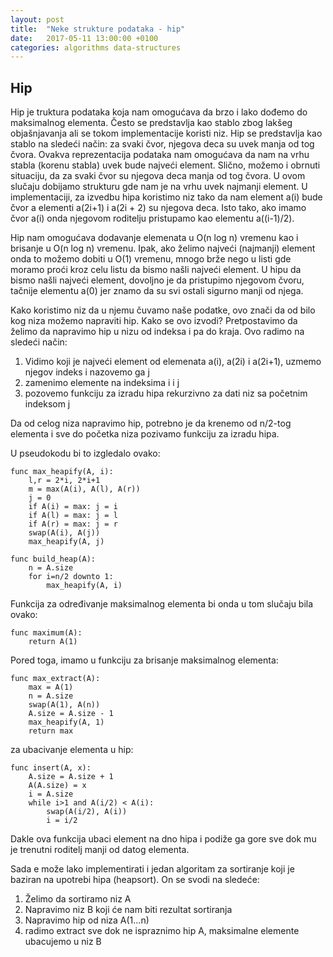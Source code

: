 ```yaml
---
layout: post
title:  "Neke strukture podataka - hip"
date:   2017-05-11 13:00:00 +0100
categories: algorithms data-structures
---
```


Hip
----

Hip je truktura podataka koja nam omogućava da brzo i lako dođemo do maksimalnog elementa. Često se predstavlja kao stablo 
zbog lakšeg objašnjavanja ali se tokom implementacije koristi niz. Hip se predstavlja kao stablo na sledeći način: za svaki čvor, njegova deca su uvek manja od tog čvora. Ovakva reprezentacija podataka nam omogućava da nam na vrhu stabla (korenu stabla) uvek bude najveći element. Slično, možemo i obrnuti situaciju, da za svaki čvor su njegova deca manja od tog čvora. U ovom slučaju dobijamo strukturu
gde nam je na vrhu uvek najmanji element. U implementaciji, za izvedbu hipa koristimo niz tako da nam element a(i) bude čvor a elementi 
a(2i+1) i a(2i + 2) su njegova deca. Isto tako, ako imamo čvor a(i) onda njegovom roditelju pristupamo kao elementu a((i-1)/2).

Hip nam omogućava dodavanje elemenata u O(n log n) vremenu kao i brisanje u O(n log n) vremenu. Ipak, ako želimo najveći (najmanji) element onda to možemo dobiti u O(1) vremenu, mnogo brže nego u listi gde moramo proći kroz celu listu da bismo našli najveći element. 
U hipu da bismo našli najveći element, dovoljno je da pristupimo njegovom čvoru, tačnije elementu a(0) jer znamo da su svi ostali sigurno manji od njega. 

Kako koristimo niz da u njemu čuvamo naše podatke, ovo znači da od bilo kog niza možemo napraviti hip. Kako se ovo izvodi? Pretpostavimo da želimo da napravimo hip u nizu od indeksa i pa do kraja. Ovo radimo na sledeći način:

1. Vidimo koji je najveći element od elemenata a(i), a(2i) i a(2i+1), uzmemo njegov indeks i nazovemo ga j 
2. zamenimo elemente na indeksima i i j 
3. pozovemo funkciju za izradu hipa rekurzivno za dati niz sa početnim indeksom j

Da od celog niza napravimo hip, potrebno je da krenemo od n/2-tog elementa i sve do početka niza pozivamo funkciju za izradu hipa.

U pseudokodu bi to izgledalo ovako:

	func max_heapify(A, i):
		l,r = 2*i, 2*i+1
		m = max(A(i), A(l), A(r))
		j = 0 
		if A(i) = max: j = i
		if A(l) = max: j = l
		if A(r) = max: j = r
		swap(A(i), A(j))
		max_heapify(A, j)
	
	func build_heap(A):
		n = A.size 
		for i=n/2 downto 1:
			max_heapify(A, i)

Funkcija za određivanje maksimalnog elementa bi onda u tom slučaju bila ovako:

	func maximum(A):
		return A(1)

Pored toga, imamo u funkciju za brisanje maksimalnog elementa:

	func max_extract(A):
		max = A(1)
		n = A.size 
		swap(A(1), A(n))
		A.size = A.size - 1
		max_heapify(A, 1)
		return max
	
za ubacivanje elementa u hip:

	func insert(A, x):
		A.size = A.size + 1
		A(A.size) = x
		i = A.size
		while i>1 and A(i/2) < A(i):
			swap(A(i/2), A(i))
			i = i/2

Dakle ova funkcija ubaci element na dno hipa i podiže ga gore sve dok mu je trenutni roditelj manji od datog elementa.

Sada e može lako implementirati i jedan algoritam za sortiranje koji je baziran na upotrebi hipa (heapsort). On se svodi na sledeće:

1. Želimo da sortiramo niz A
2. Napravimo niz B koji će nam biti rezultat sortiranja
3. Napravimo hip od niza A(1...n) 
4. radimo extract sve dok ne ispraznimo hip A, maksimalne elemente ubacujemo u niz B 


